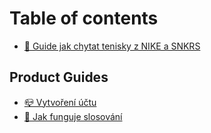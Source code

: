 # Table of contents

* [👋 Guide jak chytat tenisky z NIKE a SNKRS](README.md)

## Product Guides

* [📪 Vytvoření účtu](product-guides/vytvoreni-uctu.md)
* [📎 Jak funguje slosování](product-guides/jak-funguje-slosovani.md)
